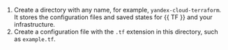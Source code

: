 1. Create a directory with any name, for example, `yandex-cloud-terraform`. It stores the configuration files and saved states for {{ TF }} and your infrastructure.
1. Create a configuration file with the `.tf` extension in this directory, such as `example.tf`.

